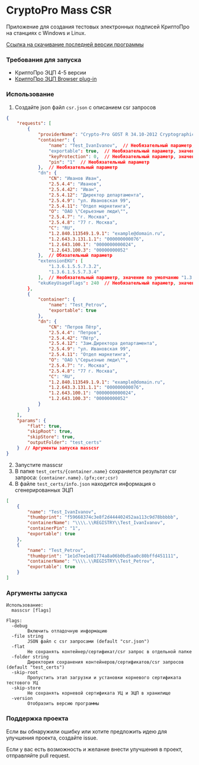 # CryptoPro Mass CSR

Приложение для создания тестовых электронных подписей КриптоПро на станциях с Windows и Linux.

[Ссылка на скачивание последней версии программы](https://github.com/Demetrous-fd/CryptoPro-Mass-CSR/releases/latest)

### Требования для запуска

- КриптоПро ЭЦП 4-5 версии
- [КриптоПро ЭЦП Browser plug-in](https://www.cryptopro.ru/products/cades/plugin)

### Использование

1. Создайте json файл `csr.json` с описанием csr запросов

```json
{
    "requests": [
        {
            "providerName": "Crypto-Pro GOST R 34.10-2012 Cryptographic Service Provider",  // Необязательный параметр
            "container": {
                "name": "Test_IvanIvanov",  // Необязательный параметр, значение по умолчанию Test_{uuid4}
                "exportable": true,  // Необязательный параметр, значение по умолчанию false
                "keyProtection": 0,  // Необязательный параметр, значение по умолчанию 0
                "pin": "1"  // Необязательный параметр
            },  // Необязательный параметр
            "dn": {
                "CN": "Иванов Иван",
                "2.5.4.4": "Иванов",
                "2.5.4.42": "Иван",
                "2.5.4.12": "Директор департамента",
                "2.5.4.9": "ул. Ивановская 99",
                "2.5.4.11": "Отдел маркетинга",
                "O": "ОАО \"Серьезные люди\"",
                "2.5.4.7": "г. Москва",
                "2.5.4.8": "77 г. Москва",
                "C": "RU",
                "1.2.840.113549.1.9.1": "example@domain.ru",
                "1.2.643.3.131.1.1": "000000000076",
                "1.2.643.100.1": "0000000000024",
                "1.2.643.100.3": "00000000052"
            },  // Обязательный параметр
            "extensionEKU": [
                "1.3.6.1.5.5.7.3.2",
                "1.3.6.1.5.5.7.3.4"
            ],  // Необязательный параметр, значение по умолчанию "1.3.6.1.5.5.7.3.2"
            "ekuKeyUsageFlags": 240  // Необязательный параметр, значение по умолчанию 240
        },
        {
            "container": {
                "name": "Test_Petrov",
                "exportable": true
            },
            "dn": {
                "CN": "Петров Пётр",
                "2.5.4.4": "Петров",
                "2.5.4.42": "Пётр",
                "2.5.4.12": "Зам.Директора департамента",
                "2.5.4.9": "ул. Ивановская 99",
                "2.5.4.11": "Отдел маркетинга",
                "O": "ОАО \"Серьезные люди\"",
                "2.5.4.7": "г. Москва",
                "2.5.4.8": "77 г. Москва",
                "C": "RU",
                "1.2.840.113549.1.9.1": "example@domain.ru",
                "1.2.643.3.131.1.1": "000000000076",
                "1.2.643.100.1": "0000000000024",
                "1.2.643.100.3": "00000000052"
            }
        }
    ],
    "params": {
        "flat": true,
        "skipRoot": true,
        "skipStore": true,
        "outputFolder": "test_certs"
    }  // Аргументы запуска masscsr
}
```

2. Запустите masscsr
3. В папке `test_certs/{container.name}` сохраняется результат csr запроса: `{container.name}.(pfx;cer;csr)`
4. В файле `test_certs/info.json` находится информация о сгенерированных ЭЦП
```json
[
	{
		"name": "Test_IvanIvanov",
		"thumbprint": "f59668374c3e8f2d444402452aa113c9d78bbbbb",
		"containerName": "\\\\.\\REGISTRY\\Test_IvanIvanov",
		"containerPin": "1",
		"exportable": true
	},
	{
		"name": "Test_Petrov",
		"thumbprint": "1e1d7ee1e81774a8a06b0bd5aa0c80bffd451111",
		"containerName": "\\\\.\\REGISTRY\\Test_Petrov",
		"exportable": true
	}
]
```

### Аргументы запуска

```shell
Использование:
  masscsr [flags]

Flags:
  -debug
        Включить отладочную информацию
  -file string
        JSON файл с csr запросами (default "csr.json")
  -flat
        Не сохранять контейнер/сертификат/csr запрос в отдельной папке
  -folder string
        Директория сохранения контейнеров/сертификатов/csr запросов (default "test_certs")
  -skip-root
        Пропустить этап загрузки и установки корневого сертификата тестового УЦ
  -skip-store
        Не сохранять корневой сертификата УЦ и ЭЦП в хранилище
  -version
        Отобразить версию программы
```

### Поддержка проекта

Если вы обнаружили ошибку или хотите предложить идею для улучшения проекта, создайте issue.

Если у вас есть возможность и желание внести улучшения в проект, отправляйте pull request.
